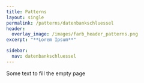 ```yaml
---
title: Patterns
layout: single
permalink: /patterns/datenbankschluessel
header:
  overlay_image: /images/farb_header_patterns.png
excerpt: "**Lorem Ipsum**"

sidebar:
  nav: datenbankschluessel
---
```


Some text to fill the empty page